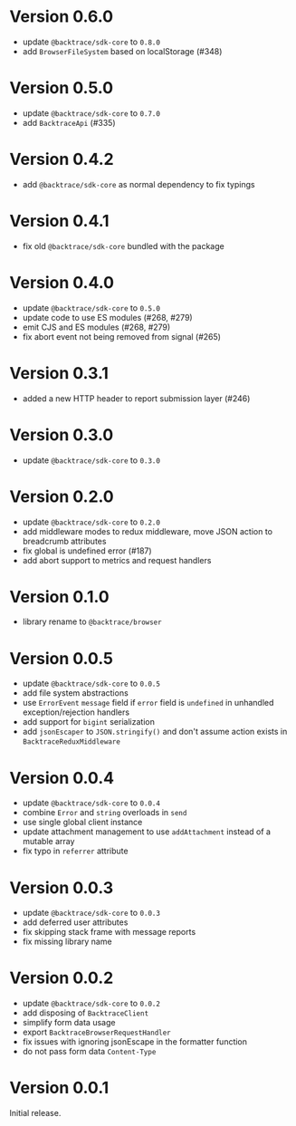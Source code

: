 # Version 0.6.0

-   update `@backtrace/sdk-core` to `0.8.0`
-   add `BrowserFileSystem` based on localStorage (#348)

# Version 0.5.0

-   update `@backtrace/sdk-core` to `0.7.0`
-   add `BacktraceApi` (#335)

# Version 0.4.2

-   add `@backtrace/sdk-core` as normal dependency to fix typings

# Version 0.4.1

-   fix old `@backtrace/sdk-core` bundled with the package

# Version 0.4.0

-   update `@backtrace/sdk-core` to `0.5.0`
-   update code to use ES modules (#268, #279)
-   emit CJS and ES modules (#268, #279)
-   fix abort event not being removed from signal (#265)

# Version 0.3.1

-   added a new HTTP header to report submission layer (#246)

# Version 0.3.0

-   update `@backtrace/sdk-core` to `0.3.0`

# Version 0.2.0

-   update `@backtrace/sdk-core` to `0.2.0`
-   add middleware modes to redux middleware, move JSON action to breadcrumb attributes
-   fix global is undefined error (#187)
-   add abort support to metrics and request handlers

# Version 0.1.0

-   library rename to `@backtrace/browser`

# Version 0.0.5

-   update `@backtrace/sdk-core` to `0.0.5`
-   add file system abstractions
-   use `ErrorEvent` `message` field if `error` field is `undefined` in unhandled exception/rejection handlers
-   add support for `bigint` serialization
-   add `jsonEscaper` to `JSON.stringify()` and don't assume action exists in `BacktraceReduxMiddleware`

# Version 0.0.4

-   update `@backtrace/sdk-core` to `0.0.4`
-   combine `Error` and `string` overloads in `send`
-   use single global client instance
-   update attachment management to use `addAttachment` instead of a mutable array
-   fix typo in `referrer` attribute

# Version 0.0.3

-   update `@backtrace/sdk-core` to `0.0.3`
-   add deferred user attributes
-   fix skipping stack frame with message reports
-   fix missing library name

# Version 0.0.2

-   update `@backtrace/sdk-core` to `0.0.2`
-   add disposing of `BacktraceClient`
-   simplify form data usage
-   export `BacktraceBrowserRequestHandler`
-   fix issues with ignoring jsonEscape in the formatter function
-   do not pass form data `Content-Type`

# Version 0.0.1

Initial release.
